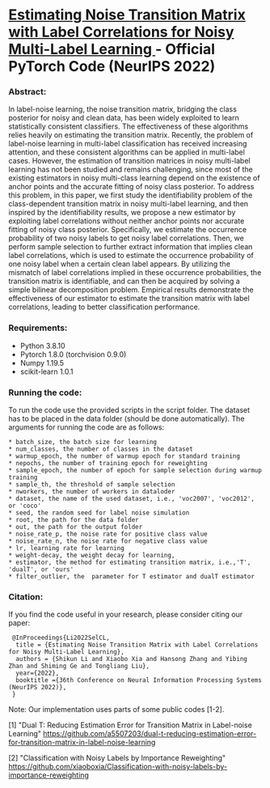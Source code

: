 # <a href="https://openreview.net/pdf?id=GwXrGy_vc8m" target="_blank"> Estimating Noise Transition Matrix with Label Correlations for Noisy Multi-Label Learning </a> - Official PyTorch Code (NeurIPS 2022)

### Abstract:
In label-noise learning, the noise transition matrix, bridging the class posterior for noisy and clean data, has been widely exploited to learn statistically consistent classifiers. The effectiveness of these algorithms relies heavily on estimating the transition matrix. Recently, the problem of label-noise learning in multi-label classification has received increasing attention, and these consistent algorithms can be applied in multi-label cases. However, the estimation of transition matrices in noisy multi-label learning has not been studied and remains challenging, since most of the existing estimators in noisy multi-class learning depend on the existence of anchor points and the accurate fitting of noisy class posterior. To address this problem, in this paper, we first study the identifiability problem of the class-dependent transition matrix in noisy multi-label learning, and then inspired by the identifiability results, we propose a new estimator by exploiting label correlations without neither anchor points nor accurate fitting of noisy class posterior. Specifically, we estimate the occurrence probability of two noisy labels to get noisy label correlations. Then, we perform sample selection to further extract information that implies clean label correlations, which is used to estimate the occurrence probability of one noisy label when a certain clean label appears. By utilizing the mismatch of label correlations implied in these occurrence probabilities, the transition matrix is identifiable, and can then be acquired by solving a simple bilinear decomposition problem. Empirical results demonstrate the effectiveness of our estimator to estimate the transition matrix with label correlations, leading to better classification performance.

### Requirements:
* Python 3.8.10
* Pytorch 1.8.0 (torchvision 0.9.0)
* Numpy 1.19.5
* scikit-learn 1.0.1


### Running the code:
To run the code use the provided scripts in the script folder. The dataset has to be placed in the data folder (should be done automatically). 
The arguments for running the code are as follows:

```
* batch_size, the batch size for learning
* num_classes, the number of classes in the dataset
* warmup_epoch, the number of warmup epoch for standard training
* nepochs, the number of training epoch for reweighting
* sample_epoch, the number of epoch for sample selection during warmup training
* sample_th, the threshold of sample selection
* nworkers, the number of workers in dataloder
* dataset, the name of the used dataset, i.e., 'voc2007', 'voc2012', or 'coco'
* seed, the random seed for label noise simulation
* root, the path for the data folder
* out, the path for the output folder
* noise_rate_p, the noise rate for positive class value
* noise_rate_n, the noise rate for negative class value
* lr, learning rate for learning
* weight-decay, the weight decay for learning,
* estimator, the method for estimating transition matrix, i.e.,'T', 'dualT', or 'ours'
* filter_outlier, the  parameter for T estimator and dualT estimator
```

### Citation:
If you find the code useful in your research, please consider citing our paper:

```
 @InProceedings{Li2022SelCL,
  title = {Estimating Noise Transition Matrix with Label Correlations for Noisy Multi-Label Learning},
  authors = {Shikun Li and Xiaobo Xia and Hansong Zhang and Yibing Zhan and Shiming Ge and Tongliang Liu},
  year={2022},
  booktitle ={36th Conference on Neural Information Processing Systems (NeurIPS 2022)},
 } 
```

Note: Our implementation uses parts of some public codes [1-2].

[1] "Dual T: Reducing Estimation Error for Transition Matrix in Label-noise Learning" https://github.com/a5507203/dual-t-reducing-estimation-error-for-transition-matrix-in-label-noise-learning

[2] "Classification with Noisy Labels by Importance Reweighting" https://github.com/xiaoboxia/Classification-with-noisy-labels-by-importance-reweighting
